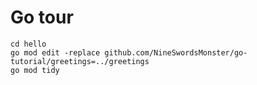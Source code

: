 # Go tour

```shell
cd hello
go mod edit -replace github.com/NineSwordsMonster/go-tutorial/greetings=../greetings  
go mod tidy 
```